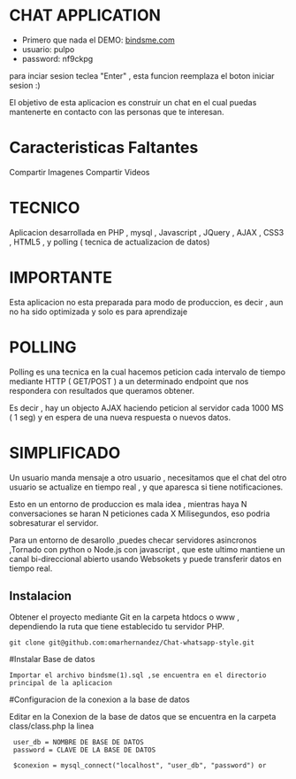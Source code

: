 CHAT  APPLICATION
================

* Primero que nada el DEMO: [bindsme.com](http://bindsme.com/)
* usuario: pulpo
* password: nf9ckpg

para inciar sesion teclea "Enter" , esta funcion reemplaza el boton iniciar sesion :)

El objetivo de esta aplicacion es construir un chat en el cual puedas mantenerte en  contacto con las personas que te interesan.

Caracteristicas Faltantes
=========================

Compartir Imagenes
Compartir Videos


TECNICO
=======

Aplicacion desarrollada en PHP , mysql , Javascript , JQuery  , AJAX , CSS3 , HTML5 , y polling ( tecnica de actualizacion de datos)

IMPORTANTE
=========

Esta aplicacion no esta preparada para modo de produccion, es decir , aun no ha sido optimizada y solo es para aprendizaje


POLLING
=======

Polling es una tecnica en la cual hacemos peticion cada intervalo de tiempo mediante HTTP ( GET/POST ) a un determinado endpoint que nos
respondera con resultados que queramos obtener.

Es decir , hay un objecto AJAX haciendo peticion al servidor cada 1000 MS ( 1 seg) y en espera de una nueva respuesta o 
nuevos datos.


SIMPLIFICADO
============
Un usuario manda mensaje a otro usuario , necesitamos que el chat del otro usuario se actualize en tiempo real , y que 
aparesca si tiene notificaciones. 

Esto en un entorno de produccion es mala idea , mientras haya N conversaciones se haran N peticiones cada X Milisegundos,
eso podria sobresaturar el servidor.

Para un entorno de desarollo ,puedes checar servidores asincronos ,Tornado con python o Node.js con javascript , que este ultimo
mantiene un canal bi-direccional abierto usando Websokets y puede transferir datos en tiempo real.

 

## Instalacion

Obtener el proyecto mediante Git en la carpeta htdocs o www , dependiendo la ruta 
que tiene establecido tu servidor PHP.

```
git clone git@github.com:omarhernandez/Chat-whatsapp-style.git

```

#Instalar Base de datos

```
Importar el archivo bindsme(1).sql ,se encuentra en el directorio principal de la aplicacion

```

#Configuracion de la conexion a la base de datos

Editar en la Conexion de la base de datos que se encuentra en la carpeta class/class.php la linea

```
 user_db = NOMBRE DE BASE DE DATOS
 password = CLAVE DE LA BASE DE DATOS

 $conexion = mysql_connect("localhost", "user_db", "password") or
 
```
 






